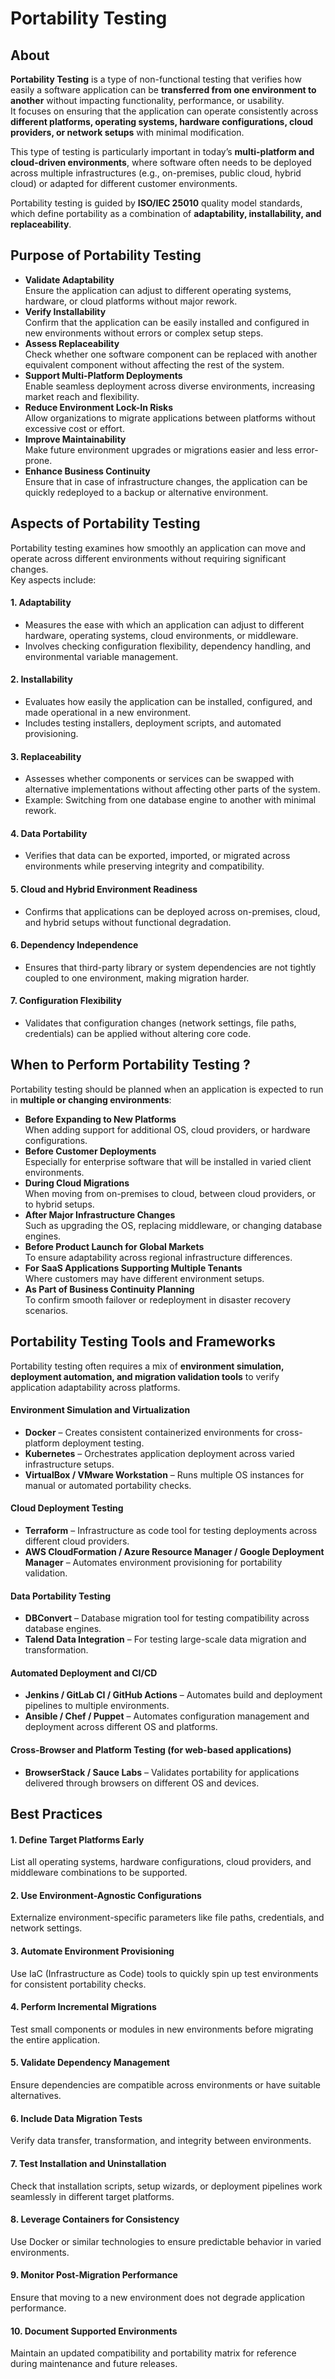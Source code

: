 # Portability Testing

## About

**Portability Testing** is a type of non-functional testing that verifies how easily a software application can be **transferred from one environment to another** without impacting functionality, performance, or usability.\
It focuses on ensuring that the application can operate consistently across **different platforms, operating systems, hardware configurations, cloud providers, or network setups** with minimal modification.

This type of testing is particularly important in today’s **multi-platform and cloud-driven environments**, where software often needs to be deployed across multiple infrastructures (e.g., on-premises, public cloud, hybrid cloud) or adapted for different customer environments.

Portability testing is guided by **ISO/IEC 25010** quality model standards, which define portability as a combination of **adaptability, installability, and replaceability**.

## Purpose of Portability Testing

* **Validate Adaptability**\
  Ensure the application can adjust to different operating systems, hardware, or cloud platforms without major rework.
* **Verify Installability**\
  Confirm that the application can be easily installed and configured in new environments without errors or complex setup steps.
* **Assess Replaceability**\
  Check whether one software component can be replaced with another equivalent component without affecting the rest of the system.
* **Support Multi-Platform Deployments**\
  Enable seamless deployment across diverse environments, increasing market reach and flexibility.
* **Reduce Environment Lock-In Risks**\
  Allow organizations to migrate applications between platforms without excessive cost or effort.
* **Improve Maintainability**\
  Make future environment upgrades or migrations easier and less error-prone.
* **Enhance Business Continuity**\
  Ensure that in case of infrastructure changes, the application can be quickly redeployed to a backup or alternative environment.

## Aspects of Portability Testing

Portability testing examines how smoothly an application can move and operate across different environments without requiring significant changes.\
Key aspects include:

#### 1. **Adaptability**

* Measures the ease with which an application can adjust to different hardware, operating systems, cloud environments, or middleware.
* Involves checking configuration flexibility, dependency handling, and environmental variable management.

#### 2. **Installability**

* Evaluates how easily the application can be installed, configured, and made operational in a new environment.
* Includes testing installers, deployment scripts, and automated provisioning.

#### 3. **Replaceability**

* Assesses whether components or services can be swapped with alternative implementations without affecting other parts of the system.
* Example: Switching from one database engine to another with minimal rework.

#### 4. **Data Portability**

* Verifies that data can be exported, imported, or migrated across environments while preserving integrity and compatibility.

#### 5. **Cloud and Hybrid Environment Readiness**

* Confirms that applications can be deployed across on-premises, cloud, and hybrid setups without functional degradation.

#### 6. **Dependency Independence**

* Ensures that third-party library or system dependencies are not tightly coupled to one environment, making migration harder.

#### 7. **Configuration Flexibility**

* Validates that configuration changes (network settings, file paths, credentials) can be applied without altering core code.

## When to Perform Portability Testing ?

Portability testing should be planned when an application is expected to run in **multiple or changing environments**:

* **Before Expanding to New Platforms**\
  When adding support for additional OS, cloud providers, or hardware configurations.
* **Before Customer Deployments**\
  Especially for enterprise software that will be installed in varied client environments.
* **During Cloud Migrations**\
  When moving from on-premises to cloud, between cloud providers, or to hybrid setups.
* **After Major Infrastructure Changes**\
  Such as upgrading the OS, replacing middleware, or changing database engines.
* **Before Product Launch for Global Markets**\
  To ensure adaptability across regional infrastructure differences.
* **For SaaS Applications Supporting Multiple Tenants**\
  Where customers may have different environment setups.
* **As Part of Business Continuity Planning**\
  To confirm smooth failover or redeployment in disaster recovery scenarios.

## Portability Testing Tools and Frameworks

Portability testing often requires a mix of **environment simulation, deployment automation, and migration validation tools** to verify application adaptability across platforms.

#### **Environment Simulation and Virtualization**

* **Docker** – Creates consistent containerized environments for cross-platform deployment testing.
* **Kubernetes** – Orchestrates application deployment across varied infrastructure setups.
* **VirtualBox / VMware Workstation** – Runs multiple OS instances for manual or automated portability checks.

#### **Cloud Deployment Testing**

* **Terraform** – Infrastructure as code tool for testing deployments across different cloud providers.
* **AWS CloudFormation / Azure Resource Manager / Google Deployment Manager** – Automates environment provisioning for portability validation.

#### **Data Portability Testing**

* **DBConvert** – Database migration tool for testing compatibility across database engines.
* **Talend Data Integration** – For testing large-scale data migration and transformation.

#### **Automated Deployment and CI/CD**

* **Jenkins / GitLab CI / GitHub Actions** – Automates build and deployment pipelines to multiple environments.
* **Ansible / Chef / Puppet** – Automates configuration management and deployment across different OS and platforms.

#### **Cross-Browser and Platform Testing** (for web-based applications)

* **BrowserStack / Sauce Labs** – Validates portability for applications delivered through browsers on different OS and devices.

## Best Practices

#### 1. **Define Target Platforms Early**

List all operating systems, hardware configurations, cloud providers, and middleware combinations to be supported.

#### 2. **Use Environment-Agnostic Configurations**

Externalize environment-specific parameters like file paths, credentials, and network settings.

#### 3. **Automate Environment Provisioning**

Use IaC (Infrastructure as Code) tools to quickly spin up test environments for consistent portability checks.

#### 4. **Perform Incremental Migrations**

Test small components or modules in new environments before migrating the entire application.

#### 5. **Validate Dependency Management**

Ensure dependencies are compatible across environments or have suitable alternatives.

#### 6. **Include Data Migration Tests**

Verify data transfer, transformation, and integrity between environments.

#### 7. **Test Installation and Uninstallation**

Check that installation scripts, setup wizards, or deployment pipelines work seamlessly in different target platforms.

#### 8. **Leverage Containers for Consistency**

Use Docker or similar technologies to ensure predictable behavior in varied environments.

#### 9. **Monitor Post-Migration Performance**

Ensure that moving to a new environment does not degrade application performance.

#### 10. **Document Supported Environments**

Maintain an updated compatibility and portability matrix for reference during maintenance and future releases.
